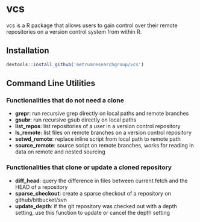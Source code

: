 # vcs 

vcs is a R package that allows users to gain control over their remote repositories on a version control system from within R. 

## Installation
```r
devtools::install_github('metrumresearchgroup/vcs')
``` 

## Command Line Utilities

### Functionalities that do not need a clone
  - **grepr**: run recursive grep directly on local paths and remote branches
  - **gsubr**: run recursive gsub directly on local paths
  - **list_repos**: list repositories of a user in a version control repository
  - **ls_remote**: list files on remote branches on a version control repository
  - **setwd_remote**: replace inline script from local path to remote path
  - **source_remote**: source script on remote branches, works for reading in data on remote and nested sourcing

### Functionalities that clone or update a cloned repository
  - **diff_head**: query the difference in files between current fetch and the HEAD of a repository
  - **sparse_checkout**: create a sparse checkout of a repository on github/bitbucket/svn
  - **update_depth**: if the git repository was checked out with a depth setting, use this function to update or cancel the depth setting
